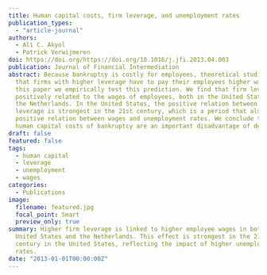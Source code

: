 ```yaml
---
title: Human capital costs, firm leverage, and unemployment rates
publication_types:
  - "article-journal"
authors:
  - Ali C. Akyol
  - Patrick Verwijmeren
doi: https://doi.org/https://doi.org/10.1016/j.jfi.2013.04.003
publication: Journal of Financial Intermediation
abstract: Because bankruptcy is costly for employees, theoretical studies argue
  that firms with higher leverage have to pay their employees higher wages. In
  this paper we empirically test this prediction. We find that firm leverage is
  positively related to the wages of employees, both in the United States and in
  the Netherlands. In the United States, the positive relation between wages and
  leverage is strongest in the 21st century, which is a period that also shows a
  positive relation between wages and unemployment rates. We conclude that the
  human capital costs of bankruptcy are an important disadvantage of debt.
draft: false
featured: false
tags:
  - human capital
  - leverage
  - unemployment
  - wages
categories:
  - Publications
image:
  filename: featured.jpg
  focal_point: Smart
  preview_only: true
summary: Higher firm leverage is linked to higher employee wages in both the
  United States and the Netherlands. This effect is strongest in the 21st
  century in the United States, reflecting the impact of higher unemployment
  rates.
date: "2013-01-01T00:00:00Z"
---
```

